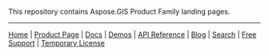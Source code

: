 This repository contains Aspose.GIS Product Family landing pages.

------------
[Home](https://www.aspose.com/) | [Product Page](https://products.aspose.com/gis/) | [Docs](https://docs.aspose.com/gis/) | [Demos](https://products.aspose.app/gis/) | [API Reference](https://apireference.aspose.com/gis) | [Blog](https://blog.aspose.com/category/gis/) | [Search](https://search.aspose.com/) | [Free Support](https://forum.aspose.com/c/gis) |  [Temporary License](https://purchase.aspose.com/temporary-license)

